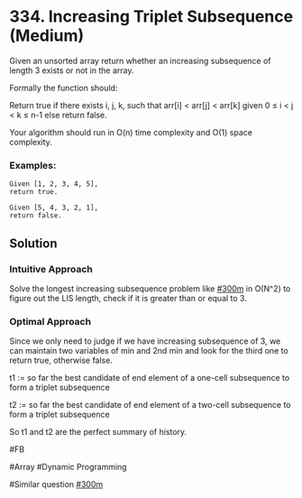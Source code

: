 # 334. Increasing Triplet Subsequence (Medium)

Given an unsorted array return whether an increasing subsequence of length 3 exists or not in the array.

Formally the function should:

Return true if there exists i, j, k, 
such that arr[i] < arr[j] < arr[k] given 0 ≤ i < j < k ≤ n-1 else return false.

Your algorithm should run in O(n) time complexity and O(1) space complexity.

### Examples:
```
Given [1, 2, 3, 4, 5],
return true.

Given [5, 4, 3, 2, 1],
return false.
```

## Solution
### Intuitive Approach
Solve the longest increasing subsequence problem like [#300m](../p300m/README.md) in O(N^2) to figure out the LIS length, check if it is greater than or equal to 3. 

### Optimal Approach
Since we only need to judge if we have increasing subsequence of 3, we can maintain two variables of min and 2nd min and look for the third one to return true, otherwise false.

t1 := so far the best candidate of end element of a one-cell subsequence to form a triplet subsequence

t2 := so far the best candidate of end element of a two-cell subsequence to form a triplet subsequence

So t1 and t2 are the perfect summary of history.

#FB

#Array #Dynamic Programming

#Similar question [#300m](../p300m/README.md) 
